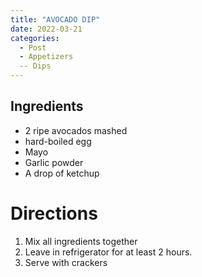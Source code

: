 ```yaml
---
title: "AVOCADO DIP"
date: 2022-03-21
categories:
  - Post
  - Appetizers
  -- Dips
---
```


 
## Ingredients
* 2 ripe avocados mashed
* hard-boiled egg
* Mayo
* Garlic powder
* A drop of ketchup

# Directions
1. Mix all ingredients together
2. Leave in refrigerator for at least 2 hours.
3. Serve with crackers
